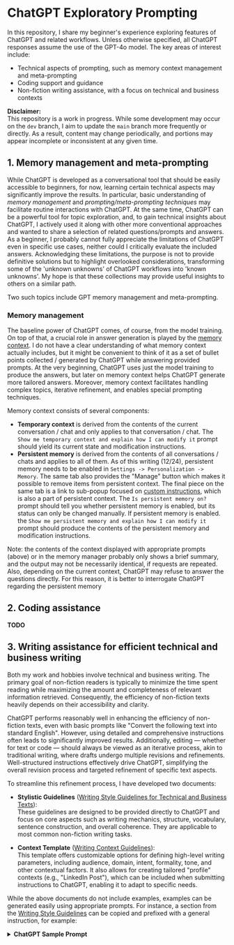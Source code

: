 # ChatGPT Exploratory Prompting

In this repository, I share my beginner's experience exploring features of ChatGPT and related workflows. Unless otherwise specified, all ChatGPT responses assume the use of the GPT-4o model. The key areas of interest include:

- Technical aspects of prompting, such as memory context management and meta-prompting
- Coding support and guidance
- Non-fiction writing assistance, with a focus on technical and business contexts

**Disclaimer:**  
This repository is a work in progress. While some development may occur on the `dev` branch, I aim to update the `main` branch more frequently or directly. As a result, content may change periodically, and portions may appear incomplete or inconsistent at any given time.

## 1. Memory management and meta-prompting

While ChatGPT is developed as a conversational tool that should be easily accessible to beginners, for now, learning certain technical aspects may significantly improve the results. In particular, basic understanding of *memory management* and *prompting/meta-prompting techniques* may facilitate routine interactions with ChatGPT. At the same time, ChatGPT can be a powerful tool for topic exploration, and, to gain technical insights about ChatGPT, I actively used it along with other more conventional approaches and wanted to share a selection of related questions/prompts and answers. As a beginner, I probably cannot fully appreciate the limitations of ChatGPT even in specific use cases, neither could I critically evaluate the included answers. Acknowledging these limitations, the purpose is not to provide definitive solutions but to highlight overlooked considerations, transforming some of the 'unknown unknowns' of ChatGPT workflows into 'known unknowns'. My hope is that these collections may provide useful insights to others on a similar path.

Two such topics include GPT memory management and meta-prompting.

### Memory management

The baseline power of ChatGPT comes, of course, from the model training. On top of that, a crucial role in answer generation is played by the [memory context](https://help.openai.com/en/collections/8471548-memory). I do not have a clear understanding of what memory context actually includes, but it might be convenient to think of it as a set of bullet points collected / generated by ChatGPT while answering provided prompts. At the very beginning, ChatGPT uses just the model training to produce the answers, but later on memory context helps ChatGPT generate more tailored answers. Moreover, memory context facilitates handling complex topics, iterative refinement, and enables special prompting techniques.

Memory context consists of several components:
- **Temporary context** is derived from the contents of the current conversation / chat and only applies to that conversation / chat.
  The `Show me temporary context and explain how I can modify it` prompt should yield its current state and modification instructions.
- **Persistent memory** is derived from the contents of all conversations / chats and applies to all of them.
  As of this writing (12/24), persistent memory needs to be enabled in `Settings -> Personalization -> Memory`.  The same tab also provides the "Manage" button which makes it possible to remove items from persistent context. The final piece on the same tab is a link to sub-popup focused on [custom instructions](https://help.openai.com/en/articles/8096356-custom-instructions-for-chatgpt), which is also a part of persistent context.
  The `Is persistent memory on?` prompt should tell you whether persistent memory is enabled, but its status can only be changed manually. If persistent memory is enabled. the `Show me persistent memory and explain how I can modify it` prompt should produce the contents of the persistent memory and modification instructions.

Note: the contents of the context displayed with appropriate prompts (above) or in the memory manager probably only shows a brief summary, and the output may not be necessarily identical, if requests are repeated. Also, depending on the current context, ChatGPT may refuse to answer the questions directly. For this reason, it is better to interrogate ChatGPT regarding the persistent memory



## 2. Coding assistance

**TODO**

## 3. Writing assistance for efficient technical and business writing

Both my work and hobbies involve technical and business writing. The primary goal of non-fiction readers is typically to minimize the time spent reading while maximizing the amount and completeness of relevant information retrieved. Consequently, the efficiency of non-fiction texts heavily depends on their accessibility and clarity.  

ChatGPT performs reasonably well in enhancing the efficiency of non-fiction texts, even with basic prompts like "Convert the following text into standard English". However, using detailed and comprehensive instructions often leads to significantly improved results. Additionally, editing — whether for text or code — should always be viewed as an iterative process, akin to traditional writing, where drafts undergo multiple revisions and refinements. Well-structured instructions effectively drive ChatGPT, simplifying the overall revision process and targeted refinement of specific text aspects.

To streamline this refinement process, I have developed two documents:

- **Stylistic Guidelines** ([Writing Style Guidelines for Technical and Business Texts][WritingStyleGuidelines]):  
    These guidelines are designed to be provided directly to ChatGPT and focus on core aspects such as writing mechanics, structure, vocabulary, sentence construction, and overall coherence. They are applicable to most common non-fiction writing tasks.
    
- **Context Template** ([Writing Context Guidelines][WritingContext]):  
    This template offers customizable options for defining high-level writing parameters, including audience, domain, intent, formality, tone, and other contextual factors. It also allows for creating tailored "profile" contexts (e.g., "LinkedIn Post"), which can be included when submitting instructions to ChatGPT, enabling it to adapt to specific needs.    

While the above documents do not include examples, examples can be generated easily using appropriate prompts. For instance, a section from the [Writing Style Guidelines][WritingStyleGuidelines] can be copied and prefixed with a general instruction, for example:

<details>
<summary><b>ChatGPT Sample Prompt</b></summary>

```
I have a section from the writing style guidelines and need
three defective examples for each bullet point, along with
their corresponding corrected versions.

Structure lists and series with clear, parallel elements:
- Parallel Structure:  
    Ensure parallelism in:  
    - Lists and series  
    - Coordinating conjunctions (e.g., and, but, or)  
    - Correlative conjunctions (e.g., either...or, neither...nor)  
    - Comparisons (e.g., more than, as...as)  
    - Infinitive phrases (e.g., to increase, to improve)  
    - Gerund phrases (e.g., filing, answering)  
    - Verb tense within series  
    - Clauses within sentences
```
</details>








<!--
While ChatGPT is developed as a conversational tool that should be easily accessible to beginners, learning certain technical aspects may drastically improve the results, as evidenced by the emergence of the prompt engineering field.

Divide and conquer
Iterative focused refinement
Technical aspects for tailoring answers

Graphics analysis: vector or raster - interpret serialized file by comparing with graphical representation?
-->


<!-- References -->

[WritingStyleGuidelines]: https://raw.githubusercontent.com/pchemguy/ChatGPTPromptEngineering/refs/heads/main/Writing/WritingStyleGuidelines.md
[WritingContext]: https://raw.githubusercontent.com/pchemguy/ChatGPTPromptEngineering/refs/heads/main/Writing/WritingContext.md
[ChatGPT_Interaction_QnA]:https://github.com/pchemguy/ChatGPTExploratoryPrompting/blob/main/ChatGPT_Interaction_QnA.md
